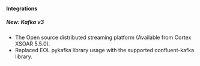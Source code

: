 
#### Integrations
##### New: Kafka v3
- The Open source distributed streaming platform (Available from Cortex XSOAR 5.5.0).
- Replaced EOL pykafka library usage with the supported confluent-kafka library.
